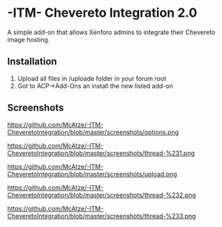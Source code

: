 # -ITM- Chevereto Integration 2.0

A simple add-on that allows Xenforo admins to integrate their Chevereto image hosting.

## Installation

1. Upload all files in /uploade folder in your forum root
2. Got to ACP->Add-Ons an install the new listed add-on

## Screenshots

https://github.com/McAtze/-ITM-CheveretoIntegration/blob/master/screenshots/options.png

https://github.com/McAtze/-ITM-CheveretoIntegration/blob/master/screenshots/thread-%231.png

https://github.com/McAtze/-ITM-CheveretoIntegration/blob/master/screenshots/upload.png

https://github.com/McAtze/-ITM-CheveretoIntegration/blob/master/screenshots/thread-%232.png

https://github.com/McAtze/-ITM-CheveretoIntegration/blob/master/screenshots/thread-%233.png
